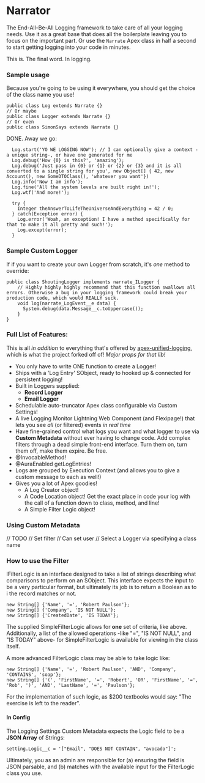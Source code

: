 # Narrator

The End-All-Be-All Logging framework to take care of all your logging needs.
Use it as a great base that does all the boilerplate leaving you to focus on the important part.
Or use the `Narrate` Apex class in half a second to start getting logging into your code in minutes.

This is. The final word. In logging.

### Sample usage

Because you're going to be using it everywhere, you should get the choice of the class name you use!

```apex
public class Log extends Narrate {}
// Or maybe
public class Logger extends Narrate {}
// Or even
public class SimonSays extends Narrate {}
```

DONE. Away we go:


```apex
  Log.start('YO WE LOGGING NOW'); // I can optionally give a context -a unique string-, or have one generated for me
  Log.debug('How {0} is this?', 'amazing');
  Log.debug('Just pass in {0} or {1} or {2} or {3} and it is all converted to a single string for you', new Object[] { 42, new Account(), new SomeDTOClass(), 'whatever you want'})
  Log.info('Now I am info');
  Log.fine('All the system levels are built right in!');
  Log.wtf('And more!');

  try {
    Integer theAnswerToLifeTheUniverseAndEverything = 42 / 0;
  } catch(Exception error) {
    Log.error('Woah, an exception! I have a method specifically for that to make it all pretty and such!');
    Log.except(error);
  }
```


### Sample Custom Logger

If if you want to create your own Logger from scratch, it's *one* method to override:

```apex
public class ShoutingLogger implements narrate_ILogger {
    // Highly highly highly recommend that this function swallows all errors. Otherwise a bug in your logging framework could break your production code, which would REALLY suck.
    void log(narrate_LogEvent__e data) {
      System.debug(data.Message__c.toUppercase());
    }
}
```

### Full List of Features:

This is all *in addition* to everything that's offered by [apex-unified-logging](https://github.com/rsoesemann/apex-unified-logging), which is what the project forked off of! *Major props for that lib!*

  - You only have to write ONE function to create a Logger!
  - Ships with a 'Log Entry' SObject, ready to hooked up & connected for persistent logging!
  - Built in Loggers supplied:
    - **Record Logger**
    - **Email Logger**
  - Schedulable auto-truncator Apex class configurable via Custom Settings!
  - A live Logging Monitor Lightning Web Component (and Flexipage!) that lets you see _all_ (or filtered) events _in real time_
  - Have fine-grained control what logs you want and what logger to use via **Custom Metadata** without ever having to change code. Add complex filters through a dead simple front-end interface. Turn them on, turn them off, make them expire. Be free.
  - @InvocableMethod!
  - @AuraEnabled getLogEntries!
  - Logs are grouped by Execution Context (and allows you to give a custom message to each as well!)
  - Gives you a lot of Apex goodies!
    - A Log Creator object!
    - A Code Location object! Get the exact place in code your log with the call of a function down to class, method, and line!
    - A Simple Filter Logic object!





### Using Custom Metadata

// TODO
// Set filter
// Can set user
// Select a Logger via specifying a class name


### How to use the Filter

IFilterLogic is an interface designed to take a list of strings describing what comparisons to perform on an SObject. This interface expects the input to be a very particular format, but ultimately its job is to return a Boolean as to i the record matches or not.

```apex
new String[] {'Name', '=', 'Robert Paulson'};
new String[] {'Company', 'IS NOT NULL'};
new String[] {'CreatedDate', 'IS TODAY'};
```
The supplied SimpleFilterLogic allows for **one** set of criteria, like above. Additionally, a list of the allowed operations -like "=", "IS NOT NULL", and "IS TODAY" above- for SimpleFilterLogic is available for viewing in the class itself.

A more advanced FilterLogic class may be able to take logic like:

```apex
new String[] {'Name', '=', 'Robert Paulson', 'AND', 'Company', 'CONTAINS', 'soap'};
new String[] {'(', 'FirstName', '=', 'Robert', 'OR', 'FirstName', '=', 'Rob', ')', 'AND', 'LastName', '=', 'Paulson'};
```

For the implementation of such logic, as $200 textbooks would say: "The exercise is left to the reader".

#### In Config

The Logging Settings Custom Metadata expects the Logic field to be a **JSON Array** of Strings:

```apex
setting.Logic__c = '["Email", "DOES NOT CONTAIN", "avocado"]';
```


Ultimately, you as an admin are responsible for (a) ensuring the field is JSON parsable, and (b) matches with the available input for the FilterLogic class you use.